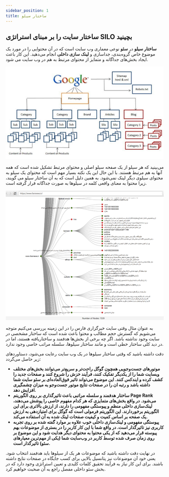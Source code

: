 ```yaml
---
sidebar_position: 1
title: ساختار سیلو
---
```


## ساختار سایت را بر مبنای استراتژی SILO بچینید

**ساختار سیلو** در **سئو** نوعی معماری وب سایت است که در آن محتوایی را در مورد یک موضوع خاص گروه‌بندی، جداسازی و **لینک سازی داخلی** انجام می‌دهید. این کار باعث ایجاد بخش‌های جداگانه و متمایز از محتوای مرتبط به هم در وب سایت می شود.

![سئو فنی سایت](./silo.jpg)

می‌بینید که هر سیلو از یک صفحه سیلو اصلی و محتوای مرتبط تشکیل شده است که همه آنها به هم مرتبط هستند. با این حال این یک نکته بسیار مهم است که محتوای یک سیلو به محتوای سیلوی دیگر لینک نمی‌شود. به همین دلیل است که به آن ساختار سیلو می گویند، زیرا محتوا به معنای واقعی کلمه در سیلوها به صورت جداگانه قرار گرفته است.

![سئو فنی سایت](./fars-structure.png)

به عنوان مثال وقتی سایت خبرگزاری فارس را در این زمینه بررسی می‌کنیم متوجه می‌شویم که گسترش حجم مطالب و محتوا باعث شده است که ساختار مشخصی در سایت وجود نداشته باشد. اگر چه برخی از بخش‌ها هدفمند و ساختاریافته هستند، اما در در دید کلی ساختار خطی است و مانند ساختار سیلوها، سلسله مراتب خاصی وجود ندارد.

دقت داشته باشید که وقتی ساختار سیلوها در یک وب سایت رعایت می‌شود، دستاوردهای زیر حاصل می‌گردد:

-   **موتورهای جست‌وجویی همچون گوگل راحت‌تر و سریع‌تر می‌توانند بخش‌های مختلف وبسایت شما را از یکدیگر تفکیک کنند، فرآیند خزش را شروع کنند و صفحات جدید را کشف کرده و ایندکس کنند. این موضوع می‌تواند تاثیر فوق‌العاده‌ای بر سئو سایت شما داشته باشد و رتبه ان را در صفحات نتایج موتور جست‌وجو به میزان چشمگیری افزایش دهد.**
-   **ساختار هدفمند و سلسله مراتبی باعث تاثیرگذاری بر روی الگوریتم Page Rank می‌شود. در واقع بخش‌های متمایزی که هر کدام مفهوم خاصی را پوشش می‌دهند، لینک‌سازی داخلی منظم و پیوستگی مفهومی را دارند، از ارزش بالاتری برای این الگوریتم برخوردارند. این الگوریتم فرمولی است که گوگل برای امتیازدهی به ارزش یک صفحه بر اساس کمیت و کیفیت صفحات لینک شده به آن استفاده می‌کند.**
-   **پیوستگی مفهومی و لینک‌سازی داخلی خوب علاوه بر موارد گفته شده بر روی تجربه کاربری نیز تاثیرگذار است. در واقع شما با این کار کاربر را در بستری از موضوعات بهم پیوسته قرار می‌دهید که از یکی محتوا به محتوای دیگر هدایت شود و این موضوع بر روی زمان صرف شده توسط کاربر در وب‌سایت شما (یکی از مهم‌ترین معیارهای سئو) تاثیرگذار است.**

در نهایت دقت داشته باشید که موضوعات هر یک از سیلوها باید هدفمند انتخاب شود. یعنی خود آن موضوعات نیز پتانسیل بالایی برای کسب جایگاه در صفحات نتایج داشته باشند. برای این کار نیاز به فرآیند تحقیق کلمات کلیدی و تعیین استراتژی وجود دارد که در بخش سئو داخلی مفصل راجع به آن صحبت خواهیم کرد.

